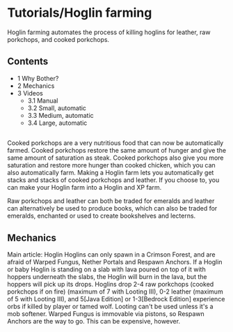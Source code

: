 # Tutorials/Hoglin farming
Hoglin farming automates the process of killing hoglins for leather, raw porkchops, and cooked porkchops.

## Contents
- 1 Why Bother?
- 2 Mechanics
- 3 Videos
	- 3.1 Manual
	- 3.2 Small, automatic
	- 3.3 Medium, automatic
	- 3.4 Large, automatic

## 
Cooked porkchops are a very nutritious food that can now be automatically farmed. Cooked porkchops restore the same amount of hunger and give the same amount of saturation as steak. Cooked porkchops also give you more saturation and restore more hunger than cooked chicken, which you can also automatically farm. Making a Hoglin farm lets you automatically get stacks and stacks of cooked porkchops and leather. If you choose to, you can make your Hoglin farm into a Hoglin and XP farm.

Raw porkchops and leather can both be traded for emeralds and leather can alternatively be used to produce books, which can also be traded for emeralds, enchanted or used to create bookshelves and lecterns.

## Mechanics
Main article: Hoglin
Hoglins can only spawn in a Crimson Forest, and are afraid of Warped Fungus, Nether Portals and Respawn Anchors. If a Hoglin or baby Hoglin is standing on a slab with lava poured on top of it with hoppers underneath the slabs, the Hoglin will burn in the lava, but the hoppers will pick up its drops. Hoglins drop 2-4 raw porkchops (cooked porkchops if on fire) (maximum of 7 with Looting III), 0-2 leather (maximum of 5 with Looting III), and 5[Java Edition] or 1-3[Bedrock Edition] experience orbs if killed by player or tamed wolf. Looting can't be used unless it's a mob softener. Warped Fungus is immovable via pistons, so Respawn Anchors are the way to go. This can be expensive, however.


